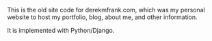 This is the old site code for derekmfrank.com, which was my personal website to host my portfolio, blog,
about me, and other information.  

It is implemented with Python/Django.
